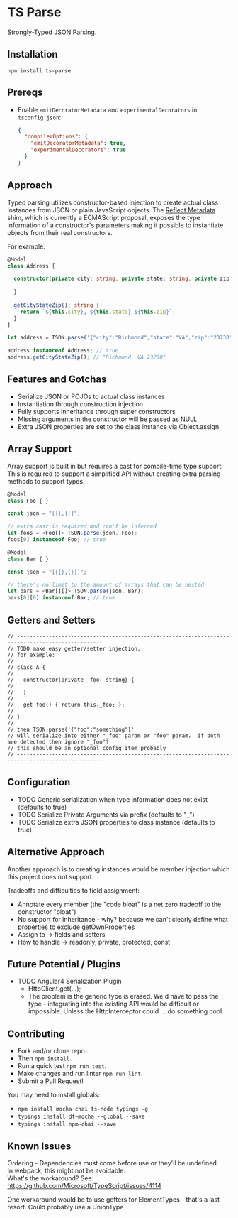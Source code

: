 
# TS Parse

Strongly-Typed JSON Parsing.

## Installation

`npm install ts-parse`

## Prereqs

- Enable `emitDecoratorMetadata` and `experimentalDecorators` in `tsconfig.json`:

  ```json
  {
    "compilerOptions": {
      "emitDecoratorMetadata": true,
      "experimentalDecorators": true
    }
  }
  ```

## Approach

Typed parsing utilizes constructor-based injection to create actual class instances from JSON or plain JavaScript objects.  The [Reflect Metadata](https://github.com/rbuckton/reflect-metadata) shim, which is currently a ECMAScript proposal, exposes the type information of a constructor's parameters making it possible to instantiate objects from their real constructors. 

For example:

```ts
@Model
class Address {

  constructor(private city: string, private state: string, private zip: string) {
    
  }
  
  getCityStateZip(): string {
    return `${this.city}, ${this.state} ${this.zip}`;
  }
}

let address = TSON.parse('{"city":"Richmond","state":"VA","zip":"23230"}', Address);

address instanceof Address; // true
address.getCityStateZip(); // "Richmond, VA 23230"
```

## Features and Gotchas

- Serialize JSON or POJOs to actual class instances
- Instantiation through construction injection
- Fully supports inheritance through super constructors
- Missing arguments in the constructor will be passed as NULL
- Extra JSON properties are set to the class instance via Object.assign

## Array Support

Array support is built in but requires a cast for compile-time type support.  This is required to 
support a simplified API without creating extra parsing methods to support types.

```ts
@Model
class Foo { }

const json = "[{},{}]";

// extra cast is required and can't be inferred
let foos = <Foo[]> TSON.parse(json, Foo);
foos[0] instanceof Foo; // true
```

```ts
@Model
class Bar { }

const json = "[[{},{}]]";

// there's no limit to the amount of arrays that can be nested
let bars = <Bar[][]> TSON.parse(json, Bar);
bars[0][0] instanceof Bar; // true
```

## Getters and Setters

```
// -------------------------------------------------------------------------------------------------
// TODO make easy getter/setter injection. 
// for example:
//
// class A {
//
//   constructor(private _foo: string} {
// 
//   }
//  
//   get foo() { return this._foo; };
//
// }
//
// then TSON.parse('{"foo":"something"}'
// will serialize into either "_foo" param or "foo" param.  if both are detected then ignore "_foo"?
// this should be an optional config item probably
// -------------------------------------------------------------------------------------------------
```

## Configuration

- TODO Generic serialization when type information does not exist (defaults to true)
- TODO Serialize Private Arguments via prefix (defaults to "_")
- TODO Serialize extra JSON properties to class instance (defaults to true)



## Alternative Approach

Another approach is to creating instances would be member injection which this project does not support. 

Tradeoffs and difficulties to field assignment:
 - Annotate every member (the "code bloat" is a net zero tradeoff to the constructor "bloat")
 - No support for inheritance - why? because we can't clearly define what properties to exclude getOwnProperties
 - Assign to -> fields and setters
 - How to handle -> readonly, private, protected, const


## Future Potential / Plugins
- TODO Angular4 Serialization Plugin
  - HttpClient.get<Foo>(...);  
  - The problem is the generic type is erased.  We'd have to pass the type - integrating into the existing API would be difficult or impossible.  Unless the HttpInterceptor could ... do something cool.


## Contributing

- Fork and/or clone repo.  
- Then `npm install`.  
- Run a quick test `npm run test`.  
- Make changes and run linter `npm run lint`.  
- Submit a Pull Request!

You may need to install globals:

- `npm install mocha chai ts-node typings -g`
- `typings install dt~mocha --global --save`
- `typings install npm~chai --save`

## Known Issues

Ordering - Dependencies must come before use or they'll be undefined.  
In webpack, this might not be avoidable.  
What's the workaround? 
See: https://github.com/Microsoft/TypeScript/issues/4114

One workaround would be to use getters for ElementTypes - that's a last resort.  Could probably use a UnionType 
